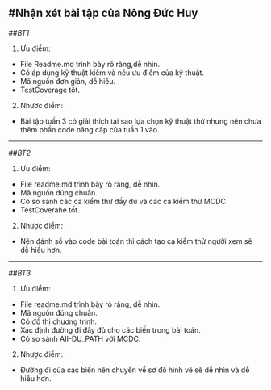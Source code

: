 #Nhận xét bài tập của Nông Đức Huy
----
##*BT1*

1. Ưu điểm:
- File Readme.md trình bày rõ ràng,dễ nhìn.
- Có áp dụng kỹ thuật kiểm và nêu ưu điểm của kỹ thuật.
- Mã nguồn đơn giản, dễ hiểu.
- TestCoverage tốt.

2. Nhươc điểm:
- Bài tập tuần 3 có giải thích tại sao lựa chọn kỹ thuật thử nhưng nên chưa thêm phần code nâng cấp của tuần 1 vào.

----
##*BT2*

1. Ưu điểm:
- File readme.md trình bày rỏ ràng, dễ nhìn.
- Mã nguồn đúng chuẩn.
- Có so sánh các ca kiểm thử đầy đủ và các ca kiểm thử MCDC
- TestCoverahe tốt.

2. Nhược điểm:
- Nên đánh số vào code bài toán thì cách tạo ca kiểm thử người xem sẽ dễ hiều hơn.

----
##*BT3*

1. Ưu điểm:
- File readme.md trình bày rỏ ràng, dễ nhìn.
- Mã nguồn đúng chuẩn.
- Có đồ thị chương trình.
- Xác định đường đi đầy đủ cho các biến trong bài toán.
- Có so sánh AII-DU_PATH  với  MCDC.

2. Nhược điểm:
- Đường đi của các biến nên chuyển về sơ đồ hình vẽ sẽ dễ nhìn và dễ hiểu hơn.
